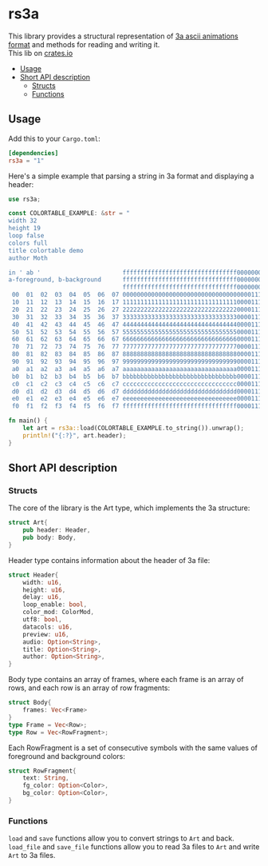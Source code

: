 # rs3a
This library provides a structural representation of [3a ascii animations format](https://github.com/DomesticMoth/3a) and methods for reading and writing it.  
This lib on [crates.io](https://crates.io/crates/rs3a) 
- [Usage](#usage)
- [Short API description](#short-api-description)
  - [Structs](#structs)
  - [Functions](#functions)
## Usage
Add this to your `Cargo.toml`:
```toml
[dependencies]
rs3a = "1"
```
Here's a simple example that parsing a string in 3a format and displaying a header:  
```rust
use rs3a;

const COLORTABLE_EXAMPLE: &str = "	
width 32
height 19
loop false
colors full
title colortable demo
author Moth

in ' ab '                       ffffffffffffffffffffffffffffffff00000000000000000000000000000000
a-foreground, b-background      ffffffffffffffffffffffffffffffff00000000000000000000000000000000
                                ffffffffffffffffffffffffffffffff00000000000000000000000000000000
 00  01  02  03  04  05  06  07 0000000000000000000000000000000000001111222233334444555566667777
 10  11  12  13  14  15  16  17 1111111111111111111111111111111100001111222233334444555566667777
 20  21  22  23  24  25  26  27 2222222222222222222222222222222200001111222233334444555566667777
 30  31  32  33  34  35  36  37 3333333333333333333333333333333300001111222233334444555566667777
 40  41  42  43  44  45  46  47 4444444444444444444444444444444400001111222233334444555566667777
 50  51  52  53  54  55  56  57 5555555555555555555555555555555500001111222233334444555566667777
 60  61  62  63  64  65  66  67 6666666666666666666666666666666600001111222233334444555566667777
 70  71  72  73  74  75  76  77 7777777777777777777777777777777700001111222233334444555566667777
 80  81  82  83  84  85  86  87 8888888888888888888888888888888800001111222233334444555566667777
 90  91  92  93  94  95  96  97 9999999999999999999999999999999900001111222233334444555566667777
 a0  a1  a2  a3  a4  a5  a6  a7 aaaaaaaaaaaaaaaaaaaaaaaaaaaaaaaa00001111222233334444555566667777
 b0  b1  b2  b3  b4  b5  b6  b7 bbbbbbbbbbbbbbbbbbbbbbbbbbbbbbbb00001111222233334444555566667777
 c0  c1  c2  c3  c4  c5  c6  c7 cccccccccccccccccccccccccccccccc00001111222233334444555566667777
 d0  d1  d2  d3  d4  d5  d6  d7 dddddddddddddddddddddddddddddddd00001111222233334444555566667777
 e0  e1  e2  e3  e4  e5  e6  e7 eeeeeeeeeeeeeeeeeeeeeeeeeeeeeeee00001111222233334444555566667777
 f0  f1  f2  f3  f4  f5  f6  f7 ffffffffffffffffffffffffffffffff00001111222233334444555566667777";

fn main() {
    let art = rs3a::load(COLORTABLE_EXAMPLE.to_string()).unwrap();
    println!("{:?}", art.header);
}
```
## Short API description
### Structs
The core of the library is the Art type, which implements the 3a structure:  
```rust
struct Art{
    pub header: Header,
    pub body: Body,
}
```
Header type contains information about the header of 3a file:  
```rust
struct Header{
    width: u16,
    height: u16,
    delay: u16,
    loop_enable: bool,
    color_mod: ColorMod,
    utf8: bool,
    datacols: u16,
    preview: u16,
    audio: Option<String>,
    title: Option<String>,
    author: Option<String>,
}
```
Body type contains an array of frames, where each frame is an array of rows, and each row is an array of row fragments:  
```rust
struct Body{
    frames: Vec<Frame>
}
type Frame = Vec<Row>;
type Row = Vec<RowFragment>;
```
Each RowFragment is a set of consecutive symbols with the same values of foreground and background colors:  
```rust
struct RowFragment{
    text: String,
    fg_color: Option<Color>,
    bg_color: Option<Color>,
}
```
### Functions
`load` and `save` functions allow you to convert strings to `Art` and back.  
`load_file` and `save_file` functions allow you to read 3a files to `Art` and write `Art` to 3a files.  
